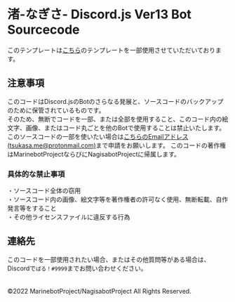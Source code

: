 # 渚-なぎさ- Discord.js Ver13 Bot Sourcecode<br>
このテンプレートは[こちら](https://github.com/AuroraBot-Discord/Bot-Template)のテンプレートを一部使用させていただいております。<br>
## 注意事項<br>
このコードはDiscord.jsのBotのさらなる発展と、ソースコードのバックアップのために保管されているものです。<br>
そのため、無断でコードを一部、または全部を使用すること、このコード内の絵文字、画像、またはコード丸ごとを他のBotで使用することは禁止いたします。<br>
このソースコードの一部を使いたい場合は[こちらのEmailアドレス(tsukasa.me@protonmail.com)](mailTo:tsukasa.me@protonmail.com)まで申請をお願いします。
このコードの著作権はMarinebotProjectならびにNagisabotProjectに帰属します。<br>
### 具体的な禁止事項<br>
・ソースコード全体の窃用<br>
・ソースコード内の画像、絵文字等を著作権者の許可なく使用、無断転載、自作発言等をすること<br>
・その他ライセンスファイルに違反する行為<br>
## 連絡先<br>
このコードを一部使用されたい場合、またはその他質問等がある場合は、Discordで`ぱる！#9999`までお問い合わせください。<br>
<br>
<br>
©︎2022 MarinebotProject/NagisabotProject All Rights Reserved.
